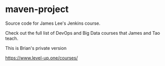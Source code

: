 # maven-project
Source code for James Lee's Jenkins course.

Check out the full list of DevOps and Big Data courses that James and Tao teach.

This is Brian's private version

https://www.level-up.one/courses/
